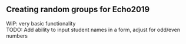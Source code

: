 ## Creating random groups for Echo2019

WIP: very basic functionality <br>
TODO: Add ability to input student names in a form, adjust for odd/even numbers
